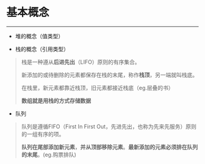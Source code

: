 # 基本概念

---

- 堆的概念（值类型）

- 栈的概念（引用类型）

> 栈是一种遵从**后进先出**（LIFO）原则的有序集合。
>
> 新添加的或待删除的元素都保存在栈的末尾，称作**栈顶**，另一端就叫栈底。
>
> 在栈里，新元素都靠近栈顶，旧元素都接近栈底（eg.层叠的书）
>
> **数组就是用栈的方式存储数据**

- 队列

> 队列是遵循FIFO（First In First Out，先进先出，也称为先来先服务）原则的一组有序的项。
>
> **队列在尾部添加新元素**，**并从顶部移除元素**。**最新添加的元素必须排在队列的末尾**。(eg.购票排队)